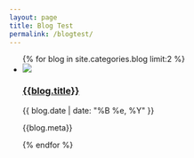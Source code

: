 ```yaml
---
layout: page
title: Blog Test
permalink: /blogtest/
---
```


<ul class="blog-list">
    {% for blog in site.categories.blog limit:2 %}
        <li>
            <div class="blog-thumb">
                <a href="{{site.baseurl}}{{blog.url}}"><img src="{{blog.image}}"></a>
                <a href="{{site.baseurl}}{{blog.url}}"><h3 class="blog-thumb-title">{{blog.title}}</h3></a>
            </div>
            <div class="blog-date">
                {{ blog.date | date: "%B %e, %Y" }}
            </div>
            <p>{{blog.meta}}</p>
        </li>
    {% endfor %}
</ul>